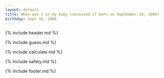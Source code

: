 ```yaml
---
layout: default
title: When was I or my baby conceived if born on September 18, 1904?
birthday: Sept 18, 1904
---
```


{% include header.md %}

{% include guess.md %}

{% include calculate.md %}

{% include safety.md %}

{% include footer.md %}



